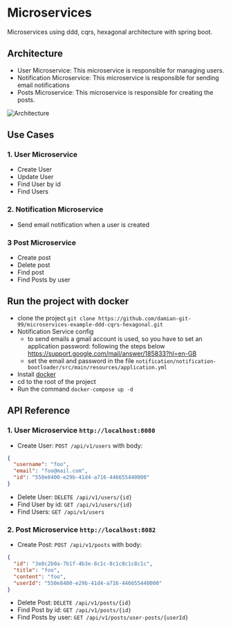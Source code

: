 
# Microservices

Microservices using ddd, cqrs, hexagonal architecture with spring boot.

## Architecture
- User Microservice: This microservice is responsible for managing users.
- Notification Microservice: This microservice is responsible for sending email notifications
- Posts Microservice: This microservice is responsible for creating the posts.


![Architecture](https://i.ibb.co/xX9kYkd/Captura-de-pantalla-2023-02-10-170648.png)

## Use Cases
### 1. User Microservice
- Create User
- Update User
- Find User by id
- Find Users

### 2. Notification Microservice
- Send email notification when a user is created

### 3 Post Microservice
- Create post
- Delete post
- Find post
- Find Posts by user

## Run the project with docker
- clone the project `git clone https://github.com/damian-git-99/microservices-example-ddd-cqrs-hexagonal.git`
- Notification Service config
    * to send emails a gmail account is used, so you have to set an application password: following the steps below https://support.google.com/mail/answer/185833?hl=en-GB
    * set the email and password in the file `notification/notification-bootloader/src/main/resources/application.yml`
- Install [docker](https://www.docker.com/products/docker-desktop/)
- cd to the root of the project
- Run the command `docker-compose up -d`

## API Reference
### 1. User Microservice ```http://localhost:8080```
- Create User: ```POST /api/v1/users```
with body:
```json
{
  "username": "foo",
  "email": "foo@mail.com",
  "id": "550e8400-e29b-41d4-a716-446655440000"
}
```
- Delete User: ```DELETE /api/v1/users/{id}```
- Find User by id: ```GET /api/v1/users/{id}```
- Find Users: ```GET /api/v1/users```

### 2. Post Microservice ```http://localhost:8082```
- Create Post: ```POST /api/v1/posts```
with body:
```json
{
  "id": "3e8c2b0a-7b1f-4b3e-8c1c-8c1c8c1c8c1c",
  "title": "foo",
  "content": "foo",
  "userId": "550e8400-e29b-41d4-a716-446655440000"
}
```
- Delete Post: ```DELETE /api/v1/posts/{id}```
- Find Post by id: ```GET /api/v1/posts/{id}```
- Find Posts by user: ```GET /api/v1/posts/user-posts/{userId}```
